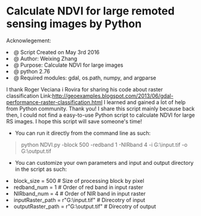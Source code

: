 # Calculate NDVI for large remoted sensing images by Python

Acknowlegement:
<li>   @ Script Created on May 3rd 2016</li>
<li>   @ Author: Weixing Zhang</li>
<li>   @ Purpose: Calculate NDVI for large images</li>
<li>   @ python 2.76</li>
<li>   @ Required modules: gdal, os.path, numpy, and argparse</li>


I thank Roger Veciana i Rovira for sharing his code about raster classification
Link:http://geoexamples.blogspot.com/2013/06/gdal-performance-raster-classification.html
I learned and gained a lot of help from Python community. Thank you!
I share this script mainly because back then, I could not find a easy-to-use Python script to
calculate NDVI for large RS images. I hope this script will save someone's time! 

- You can run it directly from the command line as such:

>python NDVI.py -block 500 -redband 1 -NIRband 4 -i G:\input.tif -o G:\output.tif

- You can customize your own parameters and input and output directory in the script as such:
 
<li>   block_size = 500                     # Size of processing block by pixel</li>
<li>   redband_num = 1                      # Order of red band in input raster</li>
<li>   NIRband_num = 4                      # Order of NIR band in input raster</li>
<li>   inputRaster_path = r"G:\input.tif"   # Direcotry of input</li>
<li>   outputRaster_path = r"G:\output.tif" # Direcotry of output</li>
